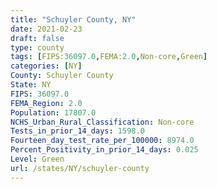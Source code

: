 ```yaml
---
title: "Schuyler County, NY"
date: 2021-02-23
draft: false
type: county
tags: [FIPS:36097.0,FEMA:2.0,Non-core,Green]
categories: [NY]
County: Schuyler County
State: NY
FIPS: 36097.0
FEMA_Region: 2.0
Population: 17807.0
NCHS_Urban_Rural_Classification: Non-core
Tests_in_prior_14_days: 1598.0
Fourteen_day_test_rate_per_100000: 8974.0
Percent_Positivity_in_prior_14_days: 0.025
Level: Green
url: /states/NY/schuyler-county
---
```




